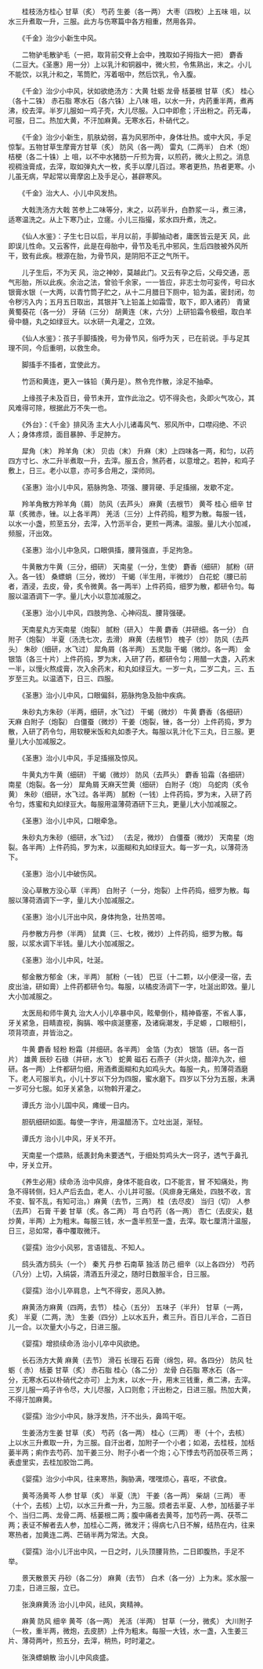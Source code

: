 <!-- { "loadSidebar": true } -->
　　桂枝汤方桂心 甘草（炙） 芍药 生姜（各一两） 大枣（四枚）上五味 咀，以水三升煮取一升，三服。此方与伤寒篇中各方相重，然用各异。

　　《千金》治少小新生中风。

　　二物驴毛散驴毛（一把，取背前交脊上会中，拽取如子拇指大一把） 麝香（二豆大。《圣惠》用一分）上以乳汁和铜器中，微火煎，令焦熟出，末之。小儿不能饮，以乳汁和之，苇筒贮，泻着咽中，然后饮乳，令入腹。

　　《千金》治少小中风，状如欲绝汤方：大黄 牡蛎 龙骨 栝蒌根 甘草（炙） 桂心（各十二铢） 赤石脂 寒水石（各六铢）上八味 咀，以水一升，内药重半两，煮再沸，绞去滓。半岁儿服如一鸡子壳，大儿尽服。入口中即愈；汗出粉之。药无毒，可服，日二。热加大黄，不汗加麻黄。无寒水石，朴硝代之。

　　《千金》治少小新生，肌肤幼弱，喜为风邪所中，身体壮热。或中大风，手足惊掣。五物甘草生摩膏方甘草（炙） 防风（各一两） 雷丸（二两半） 白术（炮） 桔梗（各二十铢）上 咀，以不中水猪肪一斤煎为膏，以煎药，微火上煎之。消息视稠浊膏成，去滓，取如弹丸大一枚，炙手以摩儿百过。寒者更热，热者更寒。小儿虽无病，早起常以膏摩囟上及手足心，甚辟寒风。

　　《千金》治大人、小儿中风发热。

　　大戟洗汤方大戟 苦参上二味等分，末之，以药半升，白酢浆一斗，煮三沸，适寒温洗之。从上下寒乃止，立瘥。小儿三指撮，浆水四升煮，洗之。

　　《仙人水鉴》：子生七日以后，半月以前，手脚抽动者，庸医皆云是天 风，此即误儿性命。又云客忤，此是在母胎中，骨节及毛孔中邪风，生后四肢被外风所干，致有此疾。根源在胎，为骨节风，是阴阳不正之气所干。

　　儿子生后，不为天 风，治之神妙，莫越此门。又云有孕之后，父母交通，恶气形胎，所以此疾。余治之法，曾验千余家，一一皆应，非志士勿可妄传，号曰水银膏水银（一大两，以青竹筒子贮之，从十二月腊日下厕中，铅为盖，密封闭，勿令秽污入内；五月五日取出，其银并飞上铅盖上如霜雪，取下，即入诸药） 青黛 黄蜀葵花（各一分） 牙硝（三分） 胡黄连（末，六分）上研铅霜令极细，取白羊骨中髓，丸之如绿豆大。以水研一丸灌之，立效。

　　《仙人水鉴》：孩子手脚搐挽，号为骨节风，俗呼为天 ，已在前说。手与足其理不同，今后重明，以救生命。

　　脚搐手不搐者，宜使此方。

　　竹沥和黄连，更入一铢铅（黄丹是）。熬令充作散，涂足不抽牵。

　　上缘孩子未及百日，骨节未开，宜作此治之。切不得灸也，灸即火气攻心，其风难得可除，根据此万不失一也。

　　《外台》：《千金》排风汤 主大人小儿诸毒风气、邪风所中，口噤闷绝、不识人；身体疼烦，面目暴肿、手足肿方。

　　犀角（末） 羚羊角（末） 贝齿（末） 升麻（末）上四味各一两，和匀，以药四方寸匕、水二升半煮取一升，去滓。服五合，煞药者，以意增之。若肿，和鸡子敷上，日三。老小以意，亦可多合用之，深师同。

　　《圣惠》治小儿中风，筋脉拘急、项强、腰背硬、手足搐搦，发歇不定。

　　羚羊角散方羚羊角（屑） 防风（去芦头） 麻黄（去根节） 黄芩 桂心 细辛 甘草（炙微赤，锉。以上各半两） 羌活（三分）上件药捣，粗罗为散。每服一钱，以水一小盏，煎至五分，去滓，入竹沥半合，更煎一两沸。温服。量儿大小加减，频服，汗出效。

　　《圣惠》治小儿中急风，口眼俱搐，腰背强直，手足拘急。

　　牛黄散方牛黄（三分，细研） 天南星（一分，生使） 麝香（细研） 腻粉（研入。各一钱） 桑螵蛸（三分，微炒） 干蝎（半生用，半微炒） 白花蛇（腰已前者，酒浸，去皮，骨，炙令微黄。各一两半）上件药捣，细罗为散，都研令匀。每服以温酒调下一字。量儿大小以意加减服之。

　　《圣惠》治小儿中风，四肢拘急、心神闷乱、腰背强硬。

　　天南星丸方天南星（炮裂） 腻粉（研入） 牛黄 麝香（并研细。各一分） 白附子（炮裂） 半夏（汤洗七次，去滑） 麻黄（去根节） 槐子（炒） 防风（去芦头） 朱砂（细研，水飞过） 犀角屑（各半两） 五灵脂 干蝎（微炒。各一两） 金银箔（各三十片）上件药捣，罗为末，入研了药，都研令匀；用醋一大盏，入药末一半，以慢火熬成膏，次入余药末，和丸如绿豆大。一岁一丸，二岁二丸，三、五岁至三丸。以温酒下，日三、四服。

　　《圣惠》治小儿中风，口眼偏斜，筋脉拘急及胎中疾病。

　　朱砂丸方朱砂（半两，细研，水飞过） 干蝎（微炒） 牛黄 麝香（各细研） 天麻 白附子（炮裂） 白僵蚕（微炒）干姜（炮裂，锉，各一分）上件药捣，罗为散，入研了药令匀，用软粳米饭和丸如黍子大。每服以乳汁化下三丸，日三服。更量儿大小加减服之。

　　《圣惠》治小儿中风，手足搐搦及惊风。

　　牛黄丸方牛黄（细研） 干蝎（微炒） 防风（去芦头） 麝香 铅霜（各细研） 南星（炮裂。各一分） 犀角屑 天麻天竺黄（细研） 白附子（炮） 乌蛇肉（炙令黄） 朱砂（细研，水飞过。各半两） 腻粉（一钱）上件药捣，罗为末，入研了药令匀，炼蜜和丸如绿豆大。每服用温薄荷酒研下三丸，更量儿大小加减服之。

　　《圣惠》治小儿中风，口眼牵急。

　　朱砂丸方朱砂（细研，水飞过） （去足，微炒） 白僵蚕（微炒） 天南星（炮裂。各半两）上件药捣，罗为末，以面糊和丸如绿豆大。每一岁一丸，以薄荷汤下。

　　《圣惠》治小儿中破伤风。

　　没心草散方没心草（半两） 白附子（一分，炮裂）上件药捣，细罗为散。每服以薄荷酒调下一字，量儿大小加减服之。

　　《圣惠》治小儿汗出中风，身体拘急，壮热苦啼。

　　丹参散方丹参（半两） 鼠粪（三、七枚，微炒）上件药捣，细罗为散。每服，以浆水调下半钱。量儿大小加减服之。

　　《圣惠》治小儿中风，吐涎。

　　郁金散方郁金（末，半两） 腻粉（一钱） 巴豆（十二颗，以小便浸一宿，去皮出油，研如膏）上件药都研令匀。每服，以橘皮汤调下一字，吐涎出即效。量儿大小加减服之。

　　太医局和师牛黄丸 治大人小儿卒暴中风，眩晕倒仆，精神昏塞，不省人事，牙关紧急，目睛直视，胸膈、喉中痰涎壅塞，及诸痫潮发，手足螈 ，口眼相引，项背项直，并皆治之。

　　牛黄 麝香 轻粉 粉霜（并细研。各半两） 金箔（为衣） 银箔（研。各一百片） 雄黄 辰砂 石碌（并研，水飞） 蛇黄 磁石 石燕子（并火烧，醋淬九次，细研。各一两）上件都研匀细，用酒煮面糊和丸如鸡头大。每服一丸，煎薄荷酒磨下。老人可服半丸，小儿十岁以下分为四服，蜜水磨下。四岁以下分为五服，未满一岁可分七服。如牙关紧急，以物斡开灌之。

　　谭氏方 治小儿国中风，瘫缓一日内。

　　胆矾细研如面。每使一字许，用温醋汤下。立吐出涎，渐轻。

　　谭氏方 治小儿中风，牙关不开。

　　天南星一个煨熟，纸裹封角未要透气，于细处剪鸡头大一窍子，透气于鼻孔中，牙关立开。

　　《养生必用》续命汤 治中风痱，身体不能自收，口不能言，冒 不知痛处，拘急不得转侧，妇人产后去血，老人、小儿并可服。（风痱身无痛处，四肢不收，言不变、智不乱，有知可治。）麻黄（去节，三两） 桂（去尽皮） 当归（切） 人参（去芦） 石膏 干姜 甘草（炙。各二两） 芎 白芍药（各一两） 杏仁（去皮尖，麸炒黄，半两）上为粗末。每服三钱，水一盏半煎至一盏，去滓。取七厘清汁温服，日三，忌如常，春中覆取微汗。

　　《婴孺》治少小风邪，言语错乱、不知人。

　　鸱头酒方鸱头（一个） 秦艽 丹参 石南草 独活 防己 细辛（以上各四分） 芍药（八分）上切，入绢袋，清酒五升浸之，随时日数服半合，日三服。

　　《婴孺》治小儿卒肩息，上气不得安，恶风入肺。

　　麻黄汤方麻黄（四两，去节） 桂心（五分） 五味子（半升） 甘草（一两，炙） 半夏（二两，洗） 生姜（四分）上以水五升，煮三升。百日儿半合，二百日儿一合。以次量大小与之，日进三服。

　　《婴孺》增损续命汤 治小儿卒中风欲绝。

　　长石汤方大黄 麻黄（去节） 滑石 长理石 石膏（绵包，碎。各四分） 防风 牡蛎（ 赤） 栝蒌 甘草（炙） 赤石脂 桂心（各二分） 龙骨 白石脂 寒水石（各一分，无寒水石以朴硝代之亦可）上为末，以水一升，用末三钱重，煮二沸，去滓。三岁儿服一鸡子许令尽，大儿尽服，入口则愈；汗出粉之，日进三服。热加大黄，不得汗加麻黄。

　　《婴孺》治少小中风，脉浮发热，汗不出头，鼻鸣干呕。

　　生姜汤方生姜 甘草（炙） 芍药（各一两） 桂心（三两） 枣（十个，去核）上以水三升煮取一升，为三服。自汗出者，加附子一个小者；如渴，去桂枝，加栝蒌半两；痢作去芍药、加干姜三分、附子小者一个炮；心下悸去芍药加茯苓三两；表虚里实，去桂加胶饴二两。

　　《婴孺》治少小中风，往来寒热，胸胁满，嘿嘿烦心，喜呕，不欲食。

　　黄芩汤黄芩 人参 甘草（炙） 半夏（洗） 干姜（各一两） 柴胡（三两） 枣（十个，去核）上切，以水三升煮一升，为三服。烦者去半夏、人参，加栝蒌子半个、当归二两、龙骨二两、栝蒌根二两；腹中痛者去黄芩，加芍药一两、茯苓二两；表证不解者去人参，加桂心二两，微发汗；得病七八日不解，结热在内，往来寒热者，加黄连二两、芒硝半两为常法。大良。

　　《婴孺》治小儿汗出中风，一日之时，儿头顶腰背热，二日即腹热，手足不举。

　　景天散景天 丹砂（各二分） 麻黄（去节） 白术（各一分）上为末。浆水服一刀圭，日进三服，立已。

　　张涣麻黄汤 治小儿中风，祛风，爽精神。

　　麻黄 防风 细辛 黄芩（各一两） 羌活（半两） 甘草（一分，微炙） 大川附子（一枚，重半两，微炮，去皮脐）上件为粗末。每服一大钱，水一盏，入生姜三片、薄荷两叶，煎五分，去滓，稍热，时时灌之。

　　张涣螵蛸散 治小儿中风痰盛。


